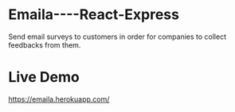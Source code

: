 # Emaila----React-Express
Send email surveys to customers in order for companies to collect feedbacks from them.

# Live Demo
https://emaila.herokuapp.com/

